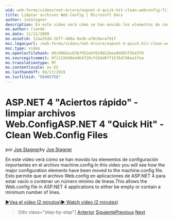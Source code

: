 ```yaml
---
uid: web-forms/videos/net-4/core/aspnet-4-quick-hit-clean-webconfig-files
title: Limpiar archivos Web.Config | Microsoft Docs
author: JoeStagner
description: En este vídeo verá cómo se han movido los elementos de configuración importantes en el archivo machine.config. Esto permite que el archivo Web.config en la aplicación de ASP.NET 4...
ms.author: riande
ms.date: 11/11/2009
ms.assetid: 12aa35dd-16f7-408a-9a3b-a70c0aca791f
msc.legacyurl: /web-forms/videos/net-4/core/aspnet-4-quick-hit-clean-webconfig-files
msc.type: video
ms.openlocfilehash: 09c9066ac83b7952ebf629022bea9dd92f5b43f0
ms.sourcegitcommit: 0f1119340e4464720cfd16d0ff15764746ea1fea
ms.translationtype: MT
ms.contentlocale: es-ES
ms.lasthandoff: 04/17/2019
ms.locfileid: "59403758"
---
```

# <a name="aspnet-4-quick-hit---clean-webconfig-files"></a><span data-ttu-id="2f7df-104">ASP.NET 4 "Aciertos rápido" - limpiar archivos Web.Config</span><span class="sxs-lookup"><span data-stu-id="2f7df-104">ASP.NET 4 "Quick Hit" - Clean Web.Config Files</span></span>

<span data-ttu-id="2f7df-105">por [Joe Stagner](https://github.com/JoeStagner)</span><span class="sxs-lookup"><span data-stu-id="2f7df-105">by [Joe Stagner](https://github.com/JoeStagner)</span></span>

<span data-ttu-id="2f7df-106">En este vídeo verá cómo se han movido los elementos de configuración importantes en el archivo machine.config.</span><span class="sxs-lookup"><span data-stu-id="2f7df-106">In this video you will see how the major configuration elements have been moved to the machine.config file.</span></span> <span data-ttu-id="2f7df-107">Esto permite que el archivo Web.config en aplicaciones de ASP.NET 4 para estar vacío o contener un número mínimo de líneas.</span><span class="sxs-lookup"><span data-stu-id="2f7df-107">This allows the Web.config file in ASP.NET 4 applications to either be empty or contain a minimum number of lines.</span></span>

[<span data-ttu-id="2f7df-108">&#9654;Vea el vídeo (2 minutos)</span><span class="sxs-lookup"><span data-stu-id="2f7df-108">&#9654; Watch video (2 minutes)</span></span>](https://channel9.msdn.com/Blogs/ASP-NET-Site-Videos/aspnet-4-quick-hit-clean-webconfig-files)

> [!div class="step-by-step"]
> <span data-ttu-id="2f7df-109">[Anterior](aspnet-4-quick-hit-auto-start.md)
> [Siguiente](aspnet-4-quick-hit-predictable-client-ids.md)</span><span class="sxs-lookup"><span data-stu-id="2f7df-109">[Previous](aspnet-4-quick-hit-auto-start.md)
[Next](aspnet-4-quick-hit-predictable-client-ids.md)</span></span>
